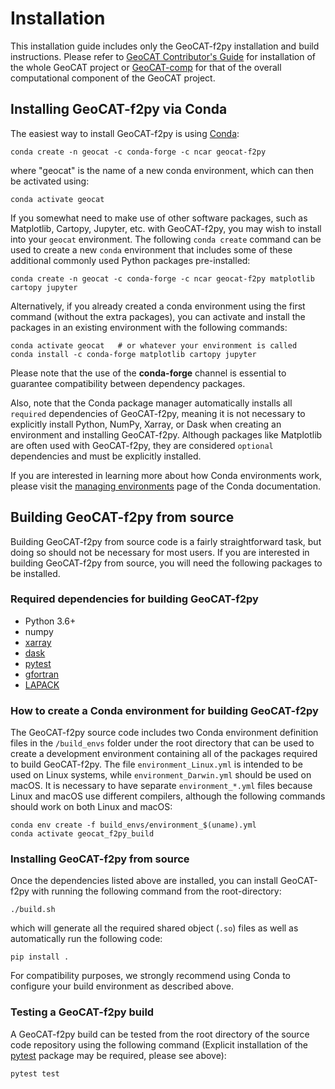 # Installation

This installation guide includes only the GeoCAT-f2py installation and build instructions.
Please refer to [GeoCAT Contributor's Guide](https://geocat.ucar.edu/pages/contributing.html) for
installation of the whole GeoCAT project or [GeoCAT-comp](https://github.com/NCAR/geocat-comp) for
that of the overall computational component of the GeoCAT project.


## Installing GeoCAT-f2py via Conda

The easiest way to install GeoCAT-f2py is using [Conda](http://conda.pydata.org/docs/):

    conda create -n geocat -c conda-forge -c ncar geocat-f2py

where "geocat" is the name of a new conda environment, which can then be
activated using:

    conda activate geocat

If you somewhat need to make use of other software packages, such as Matplotlib,
Cartopy, Jupyter, etc. with GeoCAT-f2py, you may wish to install into your `geocat`
environment.  The following `conda create` command can be used to create a new
`conda` environment that includes some of these additional commonly used Python
packages pre-installed:

    conda create -n geocat -c conda-forge -c ncar geocat-f2py matplotlib cartopy jupyter

Alternatively, if you already created a conda environment using the first
command (without the extra packages), you can activate and install the packages
in an existing environment with the following commands:

    conda activate geocat   # or whatever your environment is called
    conda install -c conda-forge matplotlib cartopy jupyter

Please note that the use of the **conda-forge** channel is essential to guarantee
compatibility between dependency packages.

Also, note that the Conda package manager automatically installs all `required`
dependencies of GeoCAT-f2py, meaning it is not necessary to explicitly install
Python, NumPy, Xarray, or Dask when creating an environment and installing GeoCAT-f2py.
Although packages like Matplotlib are often used with GeoCAT-f2py, they are considered
`optional` dependencies and must be explicitly installed.

If you are interested in learning more about how Conda environments work, please visit the
[managing environments](https://docs.conda.io/projects/conda/en/latest/user-guide/tasks/manage-environments.html)
page of the Conda documentation.


## Building GeoCAT-f2py from source

Building GeoCAT-f2py from source code is a fairly straightforward task, but
doing so should not be necessary for most users. If you are interested in
building GeoCAT-f2py from source, you will need the following packages to be
installed.

### Required dependencies for building GeoCAT-f2py

- Python 3.6+
- numpy
- [xarray](http://xarray.pydata.org/en/stable/)
- [dask](https://dask.org/)
- [pytest](https://docs.pytest.org/en/stable/)
- [gfortran](https://gcc.gnu.org/wiki/GFortran)
- [LAPACK](http://www.netlib.org/lapack/)

### How to create a Conda environment for building GeoCAT-f2py

The GeoCAT-f2py source code includes two Conda environment definition files in
the `/build_envs` folder under the root directory that can be used to create a
development environment containing all of the packages required to build GeoCAT-f2py.
The file `environment_Linux.yml` is intended to be used on Linux systems, while
`environment_Darwin.yml` should be used on macOS.  It is necessary to have
separate `environment_*.yml` files because Linux and macOS use different
compilers, although the following commands should work on both Linux and macOS:

    conda env create -f build_envs/environment_$(uname).yml
    conda activate geocat_f2py_build


### Installing GeoCAT-f2py from source

Once the dependencies listed above are installed, you can install GeoCAT-f2py
with running the following command from the root-directory:

   `./build.sh`

which will generate all the required shared object (`.so`) files as well as
automatically run the following code:

    pip install .

For compatibility purposes, we strongly recommend using Conda to
configure your build environment as described above.


### Testing a GeoCAT-f2py build

A GeoCAT-f2py build can be tested from the root directory of the source code
repository using the following command (Explicit installation of the
[pytest](https://docs.pytest.org/en/stable/) package may be required, please
see above):

    pytest test
